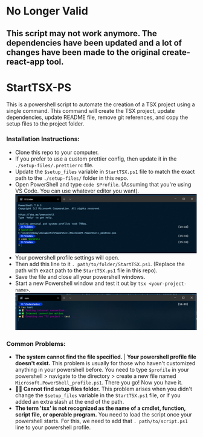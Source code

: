 # No Longer Valid
This script may not work anymore. The dependencies have been updated and a lot of changes have been made to the original create-react-app tool.
----

# StartTSX-PS
This is a powershell script to automate the creation of a TSX project using a single command.
This command will create the TSX project, update dependencies, update README file, remove git references, and copy the setup files to the project folder.

### Installation Instructions:
+ Clone this repo to your computer.
+ If you prefer to use a custom prettier config, then update it in the `./setup-files/.prettierrc` file.
+ Update the `$setup_files` variable in `StartTSX.ps1` file to match the exact path to the `./setup-files/` folder in this repo.
+ Open PowerShell and type `code $Profile`. (Assuming that you're using VS Code. You can use whatever editor you want).
![Image](/img/SS_Profile.png)
+ Your powershell profile settings will open.
+ Then add this line to it `. path/to/folder/StartTSX.ps1`. (Replace the path with exact path to the `StartTSX.ps1` file in this repo).
+ Save the file and close all your powershell windows.
+ Start a new Powershell window and test it out by `tsx <your-project-name>`.
![Image](/img/SS_TSX.png)

### Common Problems:
+ **The system cannot find the file specified.** | **Your powershell profile file doesn't exist.** This problem is usually for those who haven't customized anything in your powershell before. You need to type `$profile` in your powershell > navigate to the directory > create a new file named `Microsoft.PowerShell_profile.ps1`. There you go! Now you have it.
+ **📂❌ Cannot find setup files folder.** This problem arises when you didn't change the `$setup_files` variable in the `StartTSX.ps1` file, or if you added an extra slash at the end of the path.
+ **The term 'tsx' is not recognized as the name of a cmdlet, function, script file, or operable program.** You need to load the script once your powershell starts. For this, we need to add that `. path/to/script.ps1` line to your powershell profile.
